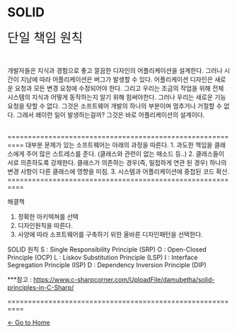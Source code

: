 # SOLID 

<span style="font-familly:Papyrus;font-size:2em;">단일 책임 원칙 </span>

<br/>

개발자들은 지식과 경험으로 좋고 깔끔한 디자인의 어플리케이션을 설계한다. 그러나 시간이 지남에 따라 어플리케이션은 버그가 발생할 수 있다. 어플리케이션 디자인은 새로운 요청과 모든 변경 요청에 수정되어야 한다. 그리고 우리는 조금의 작업을 위해 전체 시스템의 지식과 어떻게 동작하는지 알기 위해 힘써야한다. 그러나 우리는 새로운 기능 요청을 탓할 수 없다. 그것은 소프트웨어 개발의 하나의 부분이며 멈추거나 거절할 수 없다. 그래서 왜이런 일이 발생하는걸까? 그것은 바로 어플리케이션의 설계이다.

<br/>
==========================================================
대부분 문제가 있는 소프트웨어는 아래의 과정을 따른다.
1. 과도한 책임을 클래스에게 주어 많은 스트레스를 준다. (클래스와 관련이 없는 매소드 등..)
2. 클래스들이 서로 의존하도록 강제한다. 클래스가 의존하는 경우(즉, 밀접하게 연관 된 경우) 하나의 변경 사항이 다른 클래스에 영향을 미침.
3. 시스템과 어플리케이션에 중첩된 코드 확산.
==========================================================

해결책
1. 정확한 아키텍쳐를 선택
2. 디자인원칙을 따른다.
3. 사양에 따라 소프트웨어를 구축하기 위한 올바른 디자인패턴을 선택한다.

SOLID 원칙
S : Single Responsibility Principle (SRP)
O : Open-Closed Principle (OCP)
L : Liskov Substitution Principle (LSP)
I : Interface Segregation Principle (ISP)
D : Dependency Inversion Principle (DIP)

***참고 : https://www.c-sharpcorner.com/UploadFile/damubetha/solid-principles-in-C-Sharp/

==========================================================

[<- Go to Home](../SUMMARY.md)